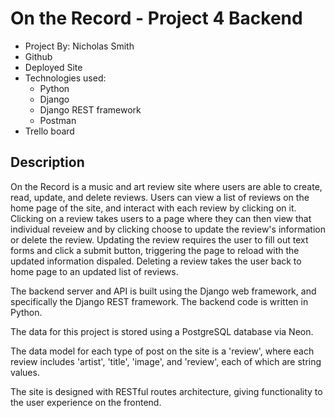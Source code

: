 # On the Record - Project 4 Backend
- Project By: Nicholas Smith
- Github
- Deployed Site
- Technologies used:
  - Python
  - Django
  - Django REST framework
  - Postman
- Trello board

## Description
On the Record is a music and art review site where users are able to create, read, update, and delete reviews. Users can view a list of reviews on the home page of the site, and interact with each review by clicking on it. Clicking on a review takes users to a page where they can then view that individual reveiew and by clicking choose to update the review's information or delete the review. Updating the review requires the user to fill out text forms and click a submit button, triggering the page to reload with the updated information dispaled. Deleting a review takes the user back to home page to an updated list of reviews.

The backend server and API is built using the Django web framework, and specifically the Django REST framework. The backend code is written in Python.

The data for this project is stored using a PostgreSQL database via Neon.

The data model for each type of post on the site is a 'review', where each review includes 'artist', 'title', 'image', and 'review', each of which are string values.

The site is designed with RESTful routes architecture, giving functionality to the user experience on the frontend.